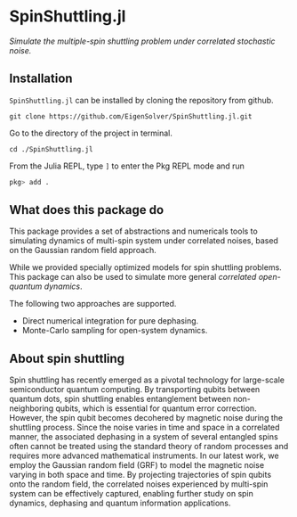 # SpinShuttling.jl

*Simulate the multiple-spin shuttling problem under correlated stochastic noise.*

## Installation
`SpinShuttling.jl` can be installed by cloning the repository from github.
```shell
git clone https://github.com/EigenSolver/SpinShuttling.jl.git
```
Go to the directory of the project in terminal. 
```shell
cd ./SpinShuttling.jl
```
From the Julia REPL, type `]` to enter the Pkg REPL mode and run
```julia
pkg> add .
```

## What does this package do
This package provides a set of abstractions and numericals tools to simulating dynamics of multi-spin system under correlated noises, based on the Gaussian random field approach. 


While we provided specially optimized models for spin shuttling problems. This package can also be used to simulate more general *correlated open-quantum dynamics*.

The following two approaches are supported.
- Direct numerical integration for pure dephasing.
- Monte-Carlo sampling for open-system dynamics. 

## About spin shuttling
Spin shuttling has recently emerged as a pivotal technology for large-scale semiconductor quantum computing. By transporting qubits between quantum dots, spin shuttling enables entanglement between non-neighboring qubits, which is essential for quantum error correction. However, the spin qubit becomes decohered by magnetic noise during the shuttling process. Since the noise varies in time and space in a correlated manner, the associated dephasing in a system of several entangled spins often cannot be treated using the standard theory of random processes and requires more advanced mathematical instruments. 
In our latest work, we employ the Gaussian random field (GRF) to model the magnetic noise varying in both space and time. By projecting trajectories of spin qubits onto the random field, the correlated noises experienced by multi-spin system can be effectively captured, enabling further study on spin dynamics, dephasing and quantum information applications. 
